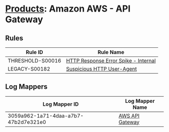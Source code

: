 # [Products](README.md): Amazon AWS - API Gateway

## Rules

|Rule ID|Rule Name|
|----|----|
|THRESHOLD-S00016|[HTTP Response Error Spike - Internal](../rules/THRESHOLD-S00016.md)|
|LEGACY-S00182|[Suspicious HTTP User-Agent](../rules/LEGACY-S00182.md)|


## Log Mappers

|Log Mapper ID|Log Mapper Name|
|----|----|
|3059a962-1a71-4daa-a7b7-47b2d7e321e0|[AWS API Gateway](../mappings/3059a962-1a71-4daa-a7b7-47b2d7e321e0.md)|


